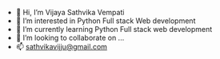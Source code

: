 - 👋 Hi, I’m Vijaya Sathvika Vempati
- 👀 I’m interested in Python Full stack Web development
- 🌱 I’m currently learning Python Full stack web development
- 💞️ I’m looking to collaborate on ...
- 📫 sathvikavijju@gmail.com

<!---
Vijayasathvikavempati/Vijayasathvikavempati is a ✨ special ✨ repository because its `README.md` (this file) appears on your GitHub profile.
You can click the Preview link to take a look at your changes.
--->
